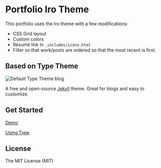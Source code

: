 # Portfolio Iro Theme

This portfolio uses the Iro theme with a few modifications:
* CSS Grid layout
* Custom colors
* Résumé link in `_includes/icons.html`
* Filter so that work/posts are ordered so that the most recent is first.

## Based on Type Theme

![Default Type Theme blog](https://bloc-global-assets.s3.amazonaws.com/portfolio/portfolio-iro.png)

A free and open-source [Jekyll](http://jekyllrb.com) theme. Great for blogs and easy to customize.

## Get Started

[Demo](https://rohanchandra.github.io/type-theme/)

[Using Type](https://rohanchandra.github.io/project/type/)

## License
The MIT License (MIT)
